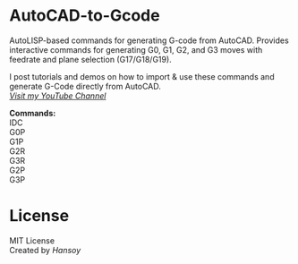 # AutoCAD-to-Gcode
AutoLISP-based commands for generating G-code from AutoCAD. Provides interactive commands for generating G0, G1, G2, and G3 moves with feedrate and plane selection (G17/G18/G19).  

I post tutorials and demos on how to import & use these commands and generate G-Code directly from AutoCAD.  
*[Visit my YouTube Channel](https://www.youtube.com/@hansoy69)*  

**Commands:**  
IDC  
G0P  
G1P  
G2R  
G3R  
G2P  
G3P  

# License
MIT License  
Created by *Hansoy*
